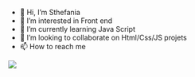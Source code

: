- 👋 Hi, I’m Sthefania
- 👀 I’m interested in Front end
- 🌱 I’m currently learning Java Script
- 💞️ I’m looking to collaborate on Html/Css/JS projets 
- 📫 How to reach me

<div>
<a href="https://www.linkedin.com/in/sthefania-fernandess">
<img src="https://www.flaticon.com/br/icone-gratis/linkedin_4494471">
</a
</div>


